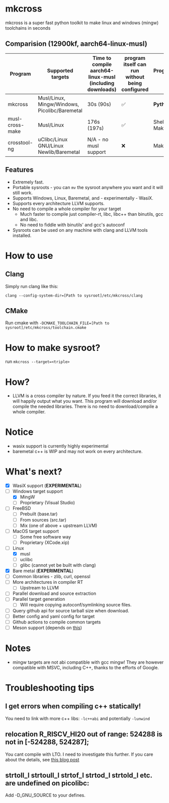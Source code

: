 # mkcross
mkcross is a super fast python toolkit to make linux and windows (mingw) toolchains in seconds
## Comparision (12900kf, aarch64-linux-musl)
| Program | Supported targets | Time to compile aarch64-linux-musl (including downloads) | program itself can run without being configured | Programmed in | Multi target in one command |
| -------------| ----- | ------------- | --- | -------- | --- |
| mkcross | Musl/Linux, Mingw/Windows, Picolibc/Baremetal | 30s (90s) | ✅ | **Python, C++** | ✅ |
| musl-cross-make | Musl/Linux | 176s (197s) | ✅ | Shell, Makefile | ❌ |
| crosstool-ng | uClibc/Linux GNU/Linux Newlib/Baremetal| N/A - no musl support | ❌ | Makefile | ❌ |

<!-- TODO: full blown comparision chart -->

## Features
 - Extremely fast.
 - Portable sysroots - you can `mv` the sysroot anywhere you want and it will still work.
 - Supports Windows, Linux, Baremetal, and - experimentally - WasiX.
 - Supports every architecture LLVM supports.
 - No need to compile a whole compiler for your target
   - Much faster to compile just compiler-rt, libc, libc++ than binutils, gcc and libc.
   - No need to fiddle with binutils' and gcc's autoconf
 - Sysroots can be used on any machine with clang and LLVM tools installed.

# How to use
## Clang
Simply run clang like this:
```
clang --config-system-dir=[Path to sysroot]/etc/mkcross/clang
```
## CMake
Run cmake with `-DCMAKE_TOOLCHAIN_FILE=[Path to sysroot]/etc/mkcross/toolchain.cmake`

# How to make sysroot?
run `mkcross --target=<triple>`

# How?
 - LLVM is a cross compiler by nature. If you feed it the correct libraries, it will happily output what you want. This program will download and/or compile the needed libraries. There is no need to download/compile a whole compiler.

# Notice
 - wasix support is currently highly experimental
 - baremetal c++ is WIP and may not work on every architecture.

# What's next?
 - [x] WasiX support (**EXPERIMENTAL**)
 - [ ] Windows target support
   - [x] MingW
   - [ ] Proprietary (Visual Studio)
 - [ ] FreeBSD
   - [ ] Prebuilt (base.tar)
   - [ ] From sources (src.tar)
   - [ ] Mix (one of above + upstream LLVM)
 - [ ] MacOS target support
   - [ ] Some free software way
   - [ ] Proprietary (XCode.xip)
 - [ ] Linux
   - [x] musl
   - [ ] uclibc
   - [ ] glibc (cannot yet be built with clang)
 - [X] Bare metal (**EXPERIMENTAL**)
 - [ ] Common libraries - zlib, curl, openssl
 - [ ] More architectures in compiler RT
   - [ ] Upstream to LLVM
 - [ ] Parallel download and source extraction
 - [ ] Parallel target generation
   - [ ] Will require copying autoconf/symlinking source files.
 - [ ] Query github api for source tarball size when download.
 - [ ] Better config and yaml config for target
 - [ ] Github actions to compile common targets
 - [ ] Meson support (depends on [this](https://github.com/mesonbuild/meson/discussions/11731))

# Notes
 - mingw targets are not abi compatible with gcc mingw! They are however compatible with MSVC, including C++, thanks to the efforts of Google.

# Troubleshooting tips
## I get errors when compiling c++ statically!
You need to link with more c++ libs: `-lc++abi` and potentially `-lunwind`
## relocation R_RISCV_HI20 out of range: 524288 is not in [-524288, 524287];
You cant compile with LTO. I need to investigate this further.
If you care about the details, see [this blog post](https://www.sifive.com/blog/all-aboard-part-4-risc-v-code-models#what-does--mcmodelmedlow-mean)
## strtoll_l strtoull_l strtof_l strtod_l strtold_l etc. are undefined on picolibc:
Add -D_GNU_SOURCE to your defines.
